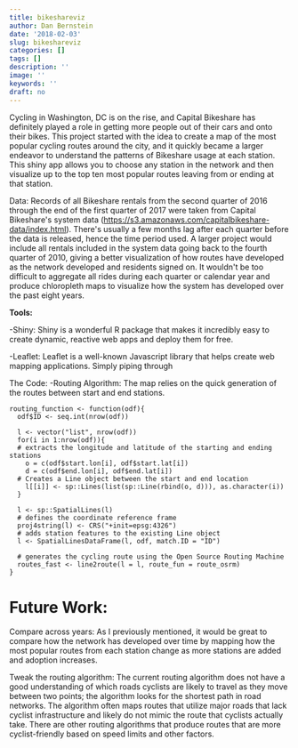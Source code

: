 ```yaml
---
title: bikeshareviz
author: Dan Bernstein
date: '2018-02-03'
slug: bikeshareviz
categories: []
tags: []
description: ''
image: ''
keywords: ''
draft: no
---
```

Cycling in Washington, DC is on the rise, and Capital Bikeshare has 
definitely played a role in getting more people out of their cars and onto their 
bikes. This project started with the idea to create a map of the most popular cycling
routes around the city, and it quickly became a larger endeavor to understand the patterns 
of Bikeshare usage at each station. This shiny app allows you to choose any station in
the network and then visualize up to the top ten most popular routes leaving from or ending at 
that station.

Data: Records of all Bikeshare rentals from the second quarter of 2016 through the end of
the first quarter of 2017 were taken from Capital Bikeshare's system data 
(https://s3.amazonaws.com/capitalbikeshare-data/index.html). There's usually a few months lag
after each quarter before the data is released, hence the time period used. A larger project
would include all rentals included in the system data going back to the fourth quarter of 2010,
giving a better visualization of how routes have developed as the network developed and 
residents signed on. It wouldn't be too difficult to aggregate all rides during each quarter
or calendar year and produce chloropleth maps to visualize how the system has developed
over the past eight years.


**Tools:**

-Shiny: Shiny is a wonderful R package that makes it incredibly easy to create dynamic, reactive web apps and deploy them for free. 

-Leaflet: Leaflet is a well-known Javascript library that helps create web mapping applications. Simply piping through 

The Code:
-Routing Algorithm: The map relies on the quick generation of the routes between start and end stations. 

```{r}
routing_function <- function(odf){
  odf$ID <- seq.int(nrow(odf))
  
  l <- vector("list", nrow(odf))
  for(i in 1:nrow(odf)){
  # extracts the longitude and latitude of the starting and ending stations
    o = c(odf$start.lon[i], odf$start.lat[i])
    d = c(odf$end.lon[i], odf$end.lat[i])
  # Creates a Line object between the start and end location
    l[[i]] <- sp::Lines(list(sp::Line(rbind(o, d))), as.character(i))
  }
  
  l <- sp::SpatialLines(l)
  # defines the coordinate reference frame
  proj4string(l) <- CRS("+init=epsg:4326")
  # adds station features to the existing Line object
  l <- SpatialLinesDataFrame(l, odf, match.ID = "ID")
  
  # generates the cycling route using the Open Source Routing Machine 
  routes_fast <- line2route(l = l, route_fun = route_osrm)
}
```

**Future Work:**
==
Compare across years: As I previously mentioned, it would be great to compare how the network has developed over time by mapping how the most popular routes from each station change as more stations are added and adoption increases. 

Tweak the routing algorithm: The current routing algorithm does not have a good understanding of which roads cyclists are likely to travel as they move between two points; the algorithm looks for the shortest path in road networks. The algorithm often maps routes that utilize major roads that lack cyclist infrastructure and likely do not mimic the route that cyclists actually take. There are other routing algorithms that produce routes that are more cyclist-friendly based on speed limits and other factors. 

